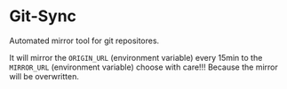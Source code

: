 # Git-Sync
Automated mirror tool for git repositores.

It will mirror the `ORIGIN_URL` (environment variable) every 15min to the `MIRROR_URL` (environment variable) choose with care!!! Because the mirror will be overwritten.
